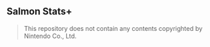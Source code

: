 ## Salmon Stats+

> This repository does not contain any contents copyrighted by Nintendo Co., Ltd.
